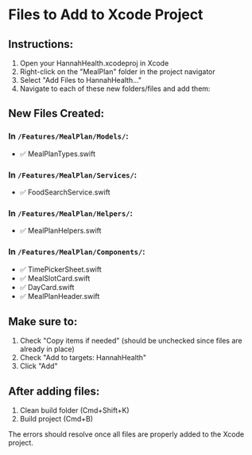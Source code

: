 # Files to Add to Xcode Project

## Instructions:
1. Open your HannahHealth.xcodeproj in Xcode
2. Right-click on the "MealPlan" folder in the project navigator
3. Select "Add Files to HannahHealth..."
4. Navigate to each of these new folders/files and add them:

## New Files Created:

### In `/Features/MealPlan/Models/`:
- ✅ MealPlanTypes.swift

### In `/Features/MealPlan/Services/`:
- ✅ FoodSearchService.swift

### In `/Features/MealPlan/Helpers/`:
- ✅ MealPlanHelpers.swift

### In `/Features/MealPlan/Components/`:
- ✅ TimePickerSheet.swift
- ✅ MealSlotCard.swift
- ✅ DayCard.swift
- ✅ MealPlanHeader.swift

## Make sure to:
1. Check "Copy items if needed" (should be unchecked since files are already in place)
2. Check "Add to targets: HannahHealth"
3. Click "Add"

## After adding files:
1. Clean build folder (Cmd+Shift+K)
2. Build project (Cmd+B)

The errors should resolve once all files are properly added to the Xcode project.